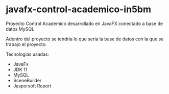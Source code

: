 # javafx-control-academico-in5bm
Proyecto Control Academico desarrollado en JavaFX conectado a base de datos MySQL

Adentro del proyecto se tendria lo que seria la base de datos con la que se trabajo el proyecto.

Tecnologias usadas:
 - JavaFx
 - JDK 11
 - MySQL
 - SceneBuilder
 - Jaspersoft Report
